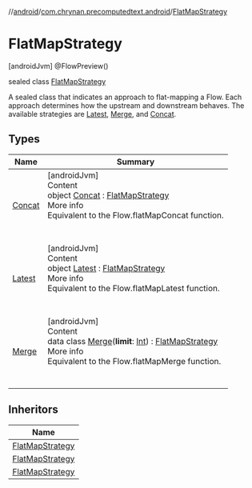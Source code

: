 //[android](../../../index.md)/[com.chrynan.precomputedtext.android](../index.md)/[FlatMapStrategy](index.md)



# FlatMapStrategy  
 [androidJvm] @FlowPreview()  
  
sealed class [FlatMapStrategy](index.md)

A sealed class that indicates an approach to flat-mapping a Flow. Each approach determines how the upstream and downstream behaves. The available strategies are [Latest](-latest/index.md), [Merge](-merge/index.md), and [Concat](-concat/index.md).

   


## Types  
  
|  Name |  Summary | 
|---|---|
| <a name="com.chrynan.precomputedtext.android/FlatMapStrategy.Concat///PointingToDeclaration/"></a>[Concat](-concat/index.md)| <a name="com.chrynan.precomputedtext.android/FlatMapStrategy.Concat///PointingToDeclaration/"></a>[androidJvm]  <br>Content  <br>object [Concat](-concat/index.md) : [FlatMapStrategy](index.md)  <br>More info  <br>Equivalent to the Flow.flatMapConcat function.  <br><br><br>|
| <a name="com.chrynan.precomputedtext.android/FlatMapStrategy.Latest///PointingToDeclaration/"></a>[Latest](-latest/index.md)| <a name="com.chrynan.precomputedtext.android/FlatMapStrategy.Latest///PointingToDeclaration/"></a>[androidJvm]  <br>Content  <br>object [Latest](-latest/index.md) : [FlatMapStrategy](index.md)  <br>More info  <br>Equivalent to the Flow.flatMapLatest function.  <br><br><br>|
| <a name="com.chrynan.precomputedtext.android/FlatMapStrategy.Merge///PointingToDeclaration/"></a>[Merge](-merge/index.md)| <a name="com.chrynan.precomputedtext.android/FlatMapStrategy.Merge///PointingToDeclaration/"></a>[androidJvm]  <br>Content  <br>data class [Merge](-merge/index.md)(**limit**: [Int](https://kotlinlang.org/api/latest/jvm/stdlib/kotlin/-int/index.html)) : [FlatMapStrategy](index.md)  <br>More info  <br>Equivalent to the Flow.flatMapMerge function.  <br><br><br>|


## Inheritors  
  
|  Name | 
|---|
| <a name="com.chrynan.precomputedtext.android/FlatMapStrategy.Latest///PointingToDeclaration/"></a>[FlatMapStrategy](-latest/index.md)|
| <a name="com.chrynan.precomputedtext.android/FlatMapStrategy.Merge///PointingToDeclaration/"></a>[FlatMapStrategy](-merge/index.md)|
| <a name="com.chrynan.precomputedtext.android/FlatMapStrategy.Concat///PointingToDeclaration/"></a>[FlatMapStrategy](-concat/index.md)|

